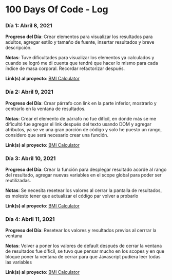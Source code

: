 # 100 Days Of Code - Log

### Día 1: Abril 8, 2021

**Progreso del Día**: Crear elementos para visualizar los resultados para adultos, agregar estilo y tamaño de fuente, insertar resultados y breve descripción.

**Notas**: Tuve dificultades para visualizar los elementos ya calculados y cuando se logró me di cuenta que tendré que hacer lo mismo para cada índice de masa corporal. Recordar refactorizar después.

**Link(s) al proyecto**: [BMI Calculator](https://github.com/MaestroErrante/BMI-Calculator)

### Día 2: Abril 9, 2021

**Progreso del Día**: Crear párrafo con link en la parte inferior, mostrarlo y centrarlo en la ventana de resultados.

**Notas**: Crear el elemento de párrafo no fue difícil, en donde más se me dificultó fue agregar el link después del texto usando DOM y agregar atributos, ya se ve una gran porción de código y solo he puesto un rango, considero que será necesario crear una función.

**Link(s) al proyecto**: [BMI Calculator](https://github.com/MaestroErrante/BMI-Calculator)

### Día 3: Abril 10, 2021

**Progreso del Día**: Crear la función para desplegar resultado acorde al rango del resultado, agregar nuevas variables en el scope global para poder ser reutilizadas.

**Notas**: Se necesita resetear los valores al cerrar la pantalla de resultados, es molesto tener que actualizar el código par volver a probarlo

**Link(s) al proyecto**: [BMI Calculator](https://github.com/MaestroErrante/BMI-Calculator)

### Día 4: Abril 11, 2021

**Progreso del Día**: Resetear los valores y resultados previos al cerrrar la ventana

**Notas**: Volver a poner los valores de default después de cerrar la ventana de resultados fue díficil, se tuvo que pensar mucho en los scopes y en que bloque poner la ventana de cerrar para que Javascript pudiera leer todas las variables

**Link(s) al proyecto**: [BMI Calculator](https://github.com/MaestroErrante/BMI-Calculator)
